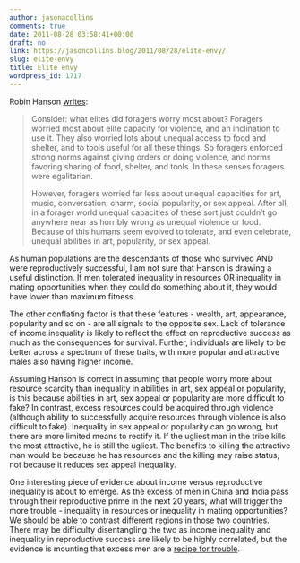 ```yaml
---
author: jasonacollins
comments: true
date: 2011-08-28 03:58:41+00:00
draft: no
link: https://jasoncollins.blog/2011/08/28/elite-envy/
slug: elite-envy
title: Elite envy
wordpress_id: 1717
---
```


Robin Hanson [writes](http://www.overcomingbias.com/2011/08/bashing-billionaires.html):


<blockquote>Consider: what elites did foragers worry most about? Foragers worried most about elite capacity for violence, and an inclination to use it. They also worried lots about unequal access to food and shelter, and to tools useful for all these things. So foragers enforced strong norms against giving orders or doing violence, and norms favoring sharing of food, shelter, and tools. In these senses foragers were egalitarian.

However, foragers worried far less about unequal capacities for art, music, conversation, charm, social popularity, or sex appeal. After all, in a forager world unequal capacities of these sort just couldn’t go anywhere near as horribly wrong as unequal violence or food. Because of this humans seem evolved to tolerate, and even celebrate, unequal abilities in art, popularity, or sex appeal.</blockquote>


As human populations are the descendants of those who survived AND were reproductively successful, I am not sure that Hanson is drawing a useful distinction. If men tolerated inequality in resources OR inequality in mating opportunities when they could do something about it, they would have lower than maximum fitness.

The other conflating factor is that these features - wealth, art, appearance, popularity and so on - are all signals to the opposite sex. Lack of tolerance of income inequality is likely to reflect the effect on reproductive success as much as the consequences for survival. Further, individuals are likely to be better across a spectrum of these traits, with more popular and attractive males also having higher income.

Assuming Hanson is correct in assuming that people worry more about resource scarcity than inequality in abilities in art, sex appeal or popularity, is this because abilities in art, sex appeal or popularity are more difficult to fake? In contrast, excess resources could be acquired through violence (although ability to successfully acquire resources through violence is also difficult to fake). Inequality in sex appeal or popularity can go wrong, but there are more limited means to rectify it. If the ugliest man in the tribe kills the most attractive, he is still the ugliest. The benefits to killing the attractive man would be because he has resources and the killing may raise status, not because it reduces sex appeal inequality.

One interesting piece of evidence about income versus reproductive inequality is about to emerge. As the excess of men in China and India pass through their reproductive prime in the next 20 years, what will trigger the more trouble - inequality in resources or inequality in mating opportunities? We should be able to contrast different regions in those two countries. There may be difficulty disentangling the two as income inequality and inequality in reproductive success are likely to be highly correlated, but the evidence is mounting that excess men are a [recipe for trouble](http://www.smh.com.au/opinion/society-and-culture/choosing-babys-gender-threatens-to-skew-societys-sex-ratio-20110823-1j881.html).
